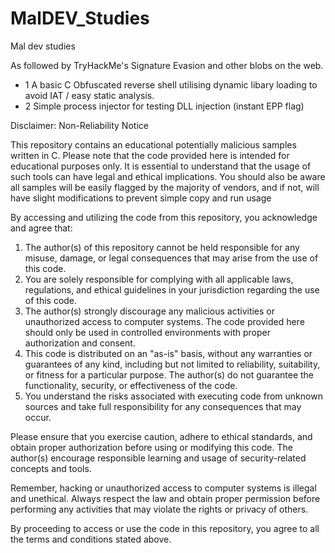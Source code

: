 # MalDEV_Studies
Mal dev studies

As followed by TryHackMe's Signature Evasion and other blobs on the web.


- 1 A basic C Obfuscated reverse shell utilising dynamic libary loading to avoid IAT / easy static analysis.
- 2 Simple process injector for testing DLL injection (instant EPP flag)

Disclaimer: Non-Reliability Notice

This repository contains an educational potentially malicious samples written in C. Please note that the code provided here is intended for educational purposes only. It is essential to understand that the usage of such tools can have legal and ethical implications. You should also be aware all samples will be easily flagged by the majority of vendors, and if not, will have slight modifications to prevent simple copy and run usage

By accessing and utilizing the code from this repository, you acknowledge and agree that:

1. The author(s) of this repository cannot be held responsible for any misuse, damage, or legal consequences that may arise from the use of this code.
2. You are solely responsible for complying with all applicable laws, regulations, and ethical guidelines in your jurisdiction regarding the use of this code.
3. The author(s) strongly discourage any malicious activities or unauthorized access to computer systems. The code provided here should only be used in controlled environments with proper authorization and consent.
4. This code is distributed on an "as-is" basis, without any warranties or guarantees of any kind, including but not limited to reliability, suitability, or fitness for a particular purpose. The author(s) do not guarantee the functionality, security, or effectiveness of the code.
5. You understand the risks associated with executing code from unknown sources and take full responsibility for any consequences that may occur.

Please ensure that you exercise caution, adhere to ethical standards, and obtain proper authorization before using or modifying this code. The author(s) encourage responsible learning and usage of security-related concepts and tools.

Remember, hacking or unauthorized access to computer systems is illegal and unethical. Always respect the law and obtain proper permission before performing any activities that may violate the rights or privacy of others.

By proceeding to access or use the code in this repository, you agree to all the terms and conditions stated above.
